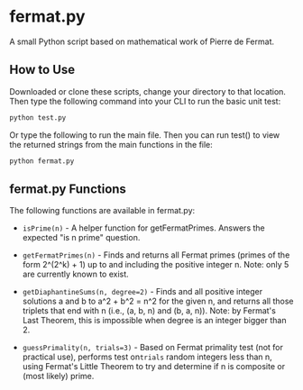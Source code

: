 # fermat.py

A small Python script based on mathematical work of Pierre de Fermat.

## How to Use

Downloaded or clone these scripts, change your directory to that location. Then type the following command into your CLI to run the basic unit test:

```python
python test.py
```

Or type the following to run the main file. Then you can run test() to view the returned strings from the main functions in the file:

```python
python fermat.py
```

## fermat.py Functions

The following functions are available in fermat.py:

- `isPrime(n)` - A helper function for getFermatPrimes. Answers the expected "is n prime" question.

- `getFermatPrimes(n)` - Finds and returns all Fermat primes (primes of the form 2^(2^k) + 1) up to and including the positive integer n. Note: only 5 are currently known to exist.

- `getDiaphantineSums(n, degree=2)` - Finds and all positive integer solutions a and b to a^2 + b^2 = n^2 for the given n, and returns all those triplets that end with n (i.e., (a, b, n) and (b, a, n)). Note: by Fermat's Last Theorem, this is impossible when degree is an integer bigger than 2.

- `guessPrimality(n, trials=3)` - Based on Fermat primality test (not for practical use), performs test on`trials` random integers less than n, using Fermat's Little Theorem to try and determine if n is composite or (most likely) prime.
